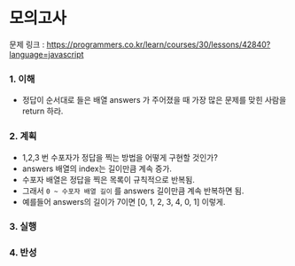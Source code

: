 # 모의고사

문제 링크 : https://programmers.co.kr/learn/courses/30/lessons/42840?language=javascript

### 1. 이해

- 정답이 순서대로 들은 배열 answers 가 주어졌을 때 가장 많은 문제를 맞힌 사람을 return 하라.

### 2. 계획

- 1,2,3 번 수포자가 정답을 찍는 방법을 어떻게 구현할 것인가?
- answers 배열의 index는 길이만큼 계속 증가.
- 수포자 배열은 정답을 찍은 목록이 규칙적으로 반복됨.
- 그래서 `0 ~ 수포자 배열 길이` 를 answers 길이만큼 계속 반복하면 됨.
- 예를들어 answers의 길이가 7이면 [0, 1, 2, 3, 4, 0, 1] 이렇게.

### 3. 실행

### 4. 반성

```

```

